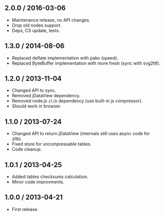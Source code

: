 2.0.0 / 2016-03-06
------------------

- Maintenance release, no API changes.
- Drop old nodes support.
- Deps, CS update, tests.


1.3.0 / 2014-08-06
------------------

- Replaced deflate implementation with pako (speed).
- Replaced ByteBuffer implementation with more fresh (sync with svg2ttf).


1.2.0 / 2013-11-04
------------------

- Changed API to sync.
- Removed jDataView dependency.
- Removed node.js `zlib` dependency (use built-in js compressor).
- Should work in browser.


1.1.0 / 2013-07-24
------------------

- Changed API to return jDataView (internals still uses async code for zlib).
- Fixed store for uncompressable tables.
- Code cleanup.


1.0.1 / 2013-04-25
------------------

- Added tables checksums calculation.
- Minor code improvments.


1.0.0 / 2013-04-21
------------------

- First release.
